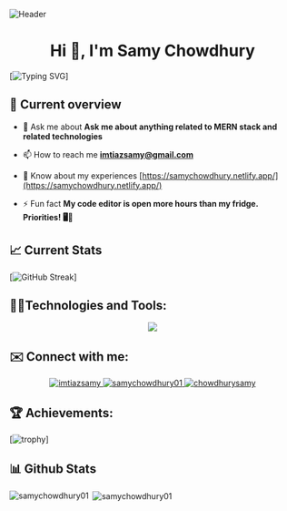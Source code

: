 ![Header](https://user-images.githubusercontent.com/74038190/225813708-98b745f2-7d22-48cf-9150-083f1b00d6c9.gif)
<h1 align="center">Hi 👋, I'm Samy Chowdhury</h1>

[![Typing SVG](https://readme-typing-svg.herokuapp.com?font=Oswald&size=30&lines=A+passionate+MERN+Stack+developer)]

## 🧾 Current overview
- 💬 Ask me about **Ask me about anything related to MERN stack and related technologies**

- 📫 How to reach me **imtiazsamy@gmail.com**

- 📄 Know about my experiences [https://samychowdhury.netlify.app/](https://samychowdhury.netlify.app/)

- ⚡ Fun fact **My code editor is open more hours than my fridge. Priorities! 🖥️🥪**

## 📈 Current Stats
[![GitHub Streak](https://streak-stats.demolab.com/?user=Samychowdhury01&theme=github-dark-blue)]




## 🧑‍💻Technologies and Tools:
<p align="center">
  <a href="https://skillicons.dev">
    <img src="https://skillicons.dev/icons?i=html,css,js,ts,bootstrap,tailwind,react,nextjs,redux,nodejs,express,mongodb,npm,firebase,git,github,figma,postman,vscode&perline=6" />
  </a>
</p>

## ✉️ Connect with me:
<p align="center">
<a href="https://linkedin.com/in/imtiazsamy" target="blank">
<img src="https://img.shields.io/badge/LinkedIn-0077B5?style=for-the-badge&logo=linkedin&logoColor=white" alt="imtiazsamy"/>
</a>
<a href="https://fb.com/samychowdhury01" target="blank">
<img  src="https://img.shields.io/badge/Facebook-1877F2?style=for-the-badge&logo=facebook&logoColor=white" alt="samychowdhury01" />
</a>
<a href="https://twitter.com/chowdhurysamy" target="blank">
<img src="https://img.shields.io/badge/X-000000?style=for-the-badge&logo=x&logoColor=white" alt="chowdhurysamy"/>
</a>
</p>


## 🏆 Achievements:
[![trophy](https://github-profile-trophy.vercel.app/?username=samychowdhury01&theme=algolia)]


## 📊 Github Stats
<p><img align="left" src="https://github-readme-stats.vercel.app/api/top-langs?username=samychowdhury01&theme=github_dark&show_icons=true&locale=en&layout=compact&hide_border=true" alt="samychowdhury01" /></p>
<p>&nbsp;<img align="center" src="https://github-readme-stats.vercel.app/api?username=samychowdhury01&theme=github_dark&show_icons=true&locale=en&hide_border=true" alt="samychowdhury01" /></p>

</p>

